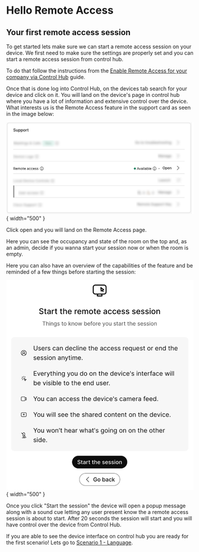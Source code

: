 # Hello Remote Access 

## Your first remote access session

To get started lets make sure we can start a remote access session on your device. We first need to make sure the settings are properly set and you can start a remote access session from control hub. 

To do that follow the instructions from the [Enable Remote Access for your company via Control Hub](../guides.md#enable-remote-access) guide.

Once that is done log into Control Hub, on the devices tab search for your device and click on it. You will land on the device's page in control hub where you have a lot of information and extensive control over the device. What interests us is the Remote Access feature in the support card as seen in the image below:

![Remote Access on support card](./../assets/SupportCardRemoteAccessBlurred.png){ width="500" }

Click open and you will land on the Remote Access page.

Here you can see the occupancy and state of the room on the top and, as an admin, decide if you wanna start your session now or when the room is empty.

Here you can also have an overview of the capabilities of the feature and be reminded of a few things before starting the session:


![Start Remote Access Session Admin View](./../assets/StartRemoteAccessSession.png){ width="500" }

Once you click "Start the session" the device will open a popup message along with a sound cue letting any user present know the a remote access session is about to start. After 20 seconds the session will start and you will have control over the device from Control Hub.

If you are able to see the device interface on control hub you are ready for the first scenario!
Lets go to [Scenario 1 - Language](./languageScenario.md).
